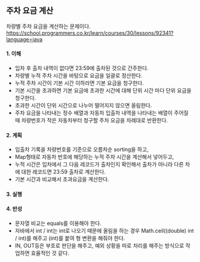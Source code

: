 ## 주차 요금 계산
차량별 주차 요금을 계산하는 문제이다.
https://school.programmers.co.kr/learn/courses/30/lessons/92341?language=java

#### 1. 이해
- 입차 후 출차 내역이 없다면 23:59에 출차된 것으로 간주한다.
- 차량별 누적 주차 시간을 바탕으로 요금을 일괄로 정산한다.
- 누적 주차 시간이 기본 시간 이하라면 기본 요금을 청구한다.
- 기본 시간을 초과하면 기본 요금에 초과한 시간에 대해 단위 시간 마다 단위 요금을 청구한다.
- 초과한 시간이 단위 시간으로 나누어 떨어지지 않으면 올림한다.
- 주차 요금을 나타내는 정수 배열과 자동차 입출차 내역을 나타내는 배열이 주어질 때 차량번호가 작은 자동차부터 청구할 주차 요금을 차례대로 반환한다.

#### 2. 계획
- 입출차 기록을 차량번호를 기준으로 오름차순 sorting을 하고,
- Map형태로 자동차 번호에 해당하는 누적 주차 시간을 계산해서 넣어두고,
- 누적 시간은 입차에서 그 다음 레코드가 출차인지 확인해서 출차가 아니라 다른 차에 대한 레코드면 23:59 출차로 계산한다.
- 기본 시간과 비교해서 초과요금을 계산한다.

#### 3. 실행

#### 4. 반성
- 문자열 비교는 equals를 이용해야 한다.
- 자바에서 int / int는 int로 나오기 때문에 올림을 하는 경우 Math.ceil((double) int / int)를 해주고 (int)를 붙여 형 변환을 해줘야 한다.
- IN, OUT등은 부호로 판단을 해주고, 예외 상황을 따로 처리를 해주는 방식으로 작업하면 효율적인 것 같다.
